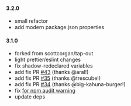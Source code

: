 <!--
#### [unreleased]

-->

#### 3.2.0

- small refactor
- add modern package.json properties

#### 3.1.0

- forked from scottcorgan/tap-out
- light prettier/eslint changes
- fix shadow-redeclared variables
- add fix PR [#43](https://github.com/scottcorgan/tap-out/pull/43) (thanks @aral!)
- add fix PR [#35](https://github.com/scottcorgan/tap-out/pull/35) (thanks @trescube!)
- add fix PR [#34](https://github.com/scottcorgan/tap-out/pull/34) (thanks @big-kahuna-burger!)
- fix [for npm audit warning](https://github.com/scottcorgan/tap-out/pull/46)
- update deps

